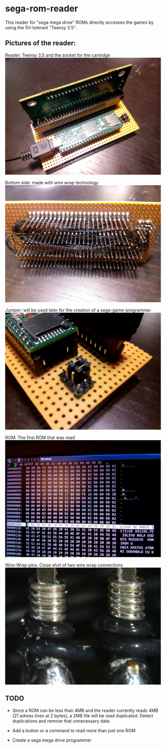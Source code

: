 # sega-rom-reader
This reader for "sega mega drive" ROMs directly accesses the games by using the 5V-tolerant "Teensy 3.5".

## Pictures of the reader:
Reader: Teensy 3.5 and the socket for the cartridge
![reader](https://raw.githubusercontent.com/Luz/sega-rom-reader/master/pics/pic1.jpg)

Bottom side: made with wire wrap technology
![wire-wrap](https://raw.githubusercontent.com/Luz/sega-rom-reader/master/pics/pic2.jpg)

Jumper: will be used later for the creation of a sega-game-programmer
![jumper](https://raw.githubusercontent.com/Luz/sega-rom-reader/master/pics/pic3.jpg)

ROM: The first ROM that was read
![first-rom](https://raw.githubusercontent.com/Luz/sega-rom-reader/master/pics/pic4.jpg)

Wire-Wrap pins: Close shot of two wire wrap connections
![wire-wrap-pins](https://raw.githubusercontent.com/Luz/sega-rom-reader/master/pics/pic5.jpg)

## TODO
* Since a ROM can be less than 4MB and the reader currently reads 4MB (21 adress lines at 2 bytes), a 2MB file will be read duplicated. Detect duplications and remove that unnecessary data.

* Add a button or a command to read more than just one ROM

* Create a sega mega drive programmer

